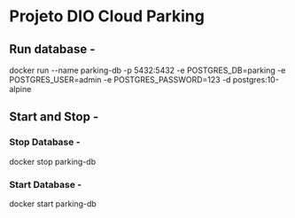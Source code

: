 # Projeto  DIO Cloud Parking


## Run database -
docker run --name parking-db -p 5432:5432 -e POSTGRES_DB=parking -e POSTGRES_USER=admin -e POSTGRES_PASSWORD=123 -d postgres:10-alpine

## Start and Stop -

### Stop Database -
docker stop parking-db

### Start Database -
docker start parking-db
